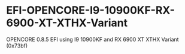 # EFI-OPENCORE-I9-10900KF-RX-6900-XT-XTHX-Variant
OPENCORE 0.8.5 EFI using I9 10900KF and RX 6900 XT XTHX Variant (0x73bf)
